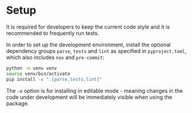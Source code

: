 # Setup

It is required for developers to keep the current code style and it is recommended to frequently run tests.

In order to set up the development environment, install the optional dependency groups `parse`, `tests` and `lint` as specified in `pyproject.toml`, which also includes `nox` and `pre-commit`:

```bash
python -m venv venv
source venv/bin/activate
pip install -e ".[parse,tests,lint]"
```

The `-e` option is for installing in editable mode - meaning changes in the code under development will be immediately visible when using the package.